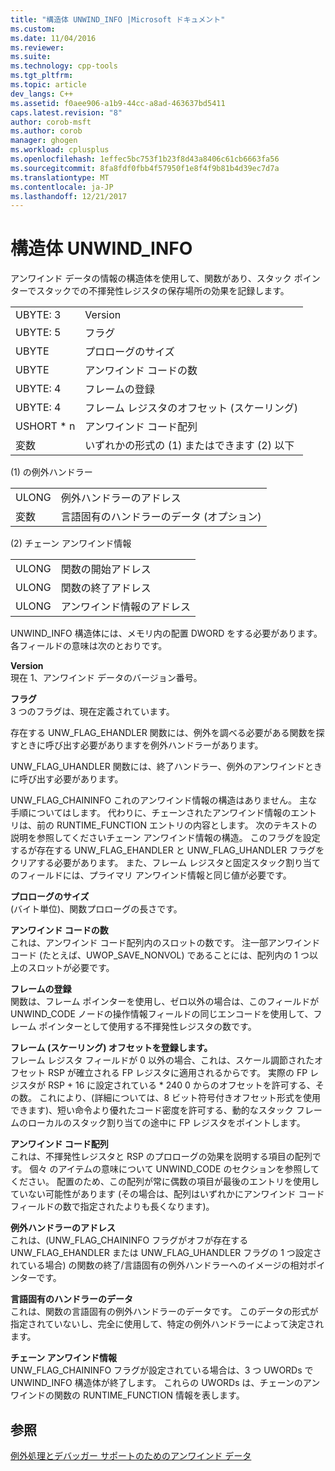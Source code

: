 ```yaml
---
title: "構造体 UNWIND_INFO |Microsoft ドキュメント"
ms.custom: 
ms.date: 11/04/2016
ms.reviewer: 
ms.suite: 
ms.technology: cpp-tools
ms.tgt_pltfrm: 
ms.topic: article
dev_langs: C++
ms.assetid: f0aee906-a1b9-44cc-a8ad-463637bd5411
caps.latest.revision: "8"
author: corob-msft
ms.author: corob
manager: ghogen
ms.workload: cplusplus
ms.openlocfilehash: 1effec5bc753f1b23f8d43a8406c61cb6663fa56
ms.sourcegitcommit: 8fa8fdf0fbb4f57950f1e8f4f9b81b4d39ec7d7a
ms.translationtype: MT
ms.contentlocale: ja-JP
ms.lasthandoff: 12/21/2017
---
```

# <a name="struct-unwindinfo"></a>構造体 UNWIND_INFO
アンワインド データの情報の構造体を使用して、関数があり、スタック ポインターでスタックでの不揮発性レジスタの保存場所の効果を記録します。  
  
|||  
|-|-|  
|UBYTE: 3|Version|  
|UBYTE: 5|フラグ|  
|UBYTE|プロローグのサイズ|  
|UBYTE|アンワインド コードの数|  
|UBYTE: 4|フレームの登録|  
|UBYTE: 4|フレーム レジスタのオフセット (スケーリング)|  
|USHORT * n|アンワインド コード配列|  
|変数|いずれかの形式の (1) またはできます (2) 以下|  
  
 (1) の例外ハンドラー  
  
|||  
|-|-|  
|ULONG|例外ハンドラーのアドレス|  
|変数|言語固有のハンドラーのデータ (オプション)|  
  
 (2) チェーン アンワインド情報  
  
|||  
|-|-|  
|ULONG|関数の開始アドレス|  
|ULONG|関数の終了アドレス|  
|ULONG|アンワインド情報のアドレス|  
  
 UNWIND_INFO 構造体には、メモリ内の配置 DWORD をする必要があります。 各フィールドの意味は次のとおりです。  
  
 **Version**  
 現在 1、アンワインド データのバージョン番号。  
  
 **フラグ**  
 3 つのフラグは、現在定義されています。  
  
 存在する UNW_FLAG_EHANDLER 関数には、例外を調べる必要がある関数を探すときに呼び出す必要がありますを例外ハンドラーがあります。  
  
 UNW_FLAG_UHANDLER 関数には、終了ハンドラー、例外のアンワインドときに呼び出す必要があります。  
  
 UNW_FLAG_CHAININFO これのアンワインド情報の構造はありません。 主な手順についてはします。 代わりに、チェーンされたアンワインド情報のエントリは、前の RUNTIME_FUNCTION エントリの内容とします。 次のテキストの説明を参照してくださいチェーン アンワインド情報の構造。 このフラグを設定するが存在する UNW_FLAG_EHANDLER と UNW_FLAG_UHANDLER フラグをクリアする必要があります。 また、フレーム レジスタと固定スタック割り当てのフィールドには、プライマリ アンワインド情報と同じ値が必要です。  
  
 **プロローグのサイズ**  
 (バイト単位)、関数プロローグの長さです。  
  
 **アンワインド コードの数**  
 これは、アンワインド コード配列内のスロットの数です。 注一部アンワインド コード (たとえば、UWOP_SAVE_NONVOL) であることには、配列内の 1 つ以上のスロットが必要です。  
  
 **フレームの登録**  
 関数は、フレーム ポインターを使用し、ゼロ以外の場合は、このフィールドが UNWIND_CODE ノードの操作情報フィールドの同じエンコードを使用して、フレーム ポインターとして使用する不揮発性レジスタの数です。  
  
 **フレーム (スケーリング) オフセットを登録します。**  
 フレーム レジスタ フィールドが 0 以外の場合、これは、スケール調節されたオフセット RSP が確立される FP レジスタに適用されるからです。 実際の FP レジスタが RSP + 16 に設定されている * 240 0 からのオフセットを許可する、その数。 これにより、(詳細については、8 ビット符号付きオフセット形式を使用できます)、短い命令より優れたコード密度を許可する、動的なスタック フレームのローカルのスタック割り当ての途中に FP レジスタをポイントします。  
  
 **アンワインド コード配列**  
 これは、不揮発性レジスタと RSP のプロローグの効果を説明する項目の配列です。 個々 のアイテムの意味について UNWIND_CODE のセクションを参照してください。 配置のため、この配列が常に偶数の項目が最後のエントリを使用していない可能性があります (その場合は、配列はいずれかにアンワインド コード フィールドの数で指定されたよりも長くなります)。  
  
 **例外ハンドラーのアドレス**  
 これは、(UNW_FLAG_CHAININFO フラグがオフが存在する UNW_FLAG_EHANDLER または UNW_FLAG_UHANDLER フラグの 1 つ設定されている場合) の関数の終了/言語固有の例外ハンドラーへのイメージの相対ポインターです。  
  
 **言語固有のハンドラーのデータ**  
 これは、関数の言語固有の例外ハンドラーのデータです。 このデータの形式が指定されていないし、完全に使用して、特定の例外ハンドラーによって決定されます。  
  
 **チェーン アンワインド情報**  
 UNW_FLAG_CHAININFO フラグが設定されている場合は、3 つ UWORDs で UNWIND_INFO 構造体が終了します。  これらの UWORDs は、チェーンのアンワインドの関数の RUNTIME_FUNCTION 情報を表します。  
  
## <a name="see-also"></a>参照  
 [例外処理とデバッガー サポートのためのアンワインド データ](../build/unwind-data-for-exception-handling-debugger-support.md)